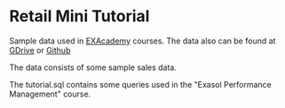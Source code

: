 # Retail Mini Tutorial

Sample data used in [EXAcademy](https://www.exasol.com/exasol-community/exacademy/) 
courses.
The data also can be found at [GDrive](https://drive.exasol.com/f/d72c09a955c74938999b?dl=1)
or [Github](https://github.com/exasol/database-migration/tree/master/test/testing_files/retail_mini)

The data consists of some sample sales data.

The tutorial.sql contains some queries used 
in the "Exasol Performance Management" course.
